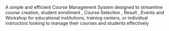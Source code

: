 A simple and efficient Course Management System designed to streamline course creation, student enrollment , Course Selection , Result , Events and Workshop for educational institutions, training centers, or individual instructors looking to manage their courses and students effectively
